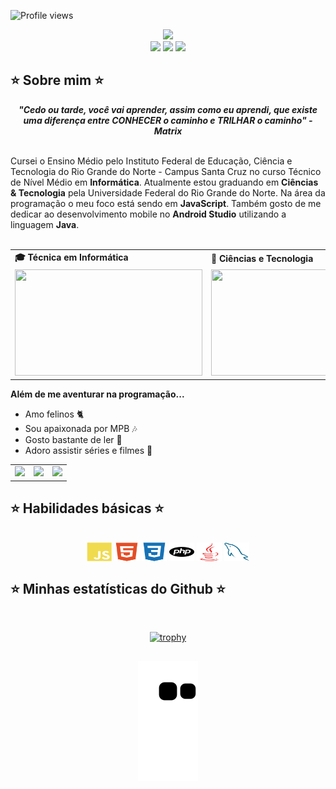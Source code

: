 ![Profile views](https://gpvc.arturio.dev/wwwmisla)

<div align="center">
  <a href="https://github.com/wwwmisla">
    <img src="./images/welcomet.gif" width="500">
  </a>
</div>

<div align="center">
  <!--a href="#" target="_blank"><img src="https://img.shields.io/badge/YouTube-FF0000?style=for-the-badge&logo=youtube&logoColor=white" target="_blank"></a-->
  <a href="https://instagram.com/wwwmisla" target="_blank"><img src="https://img.shields.io/badge/-Instagram-%23E4405F?style=for-the-badge&logo=instagram&logoColor=white" target="_blank"></a>
 	<!--a href="#" target="_blank"><img src="https://img.shields.io/badge/Twitch-9146FF?style=for-the-badge&logo=twitch&logoColor=white" target="_blank"></a-->
 <!--a href="#" target="_blank"><img src="https://img.shields.io/badge/Discord-7289DA?style=for-the-badge&logo=discord&logoColor=white" target="_blank"></a--> 
  <a href = "mailto:wwwmisla144@gmail.com"><img src="https://img.shields.io/badge/-Gmail-%23333?style=for-the-badge&logo=gmail&logoColor=white" target="_blank"></a>
  <a href="https://www.linkedin.com/in/misla-wislaine-514848220" target="_blank"><img src="https://img.shields.io/badge/-LinkedIn-%230077B5?style=for-the-badge&logo=linkedin&logoColor=white" target="_blank"></a> 
</div>

## ⭐️ Sobre mim ⭐️
<div align='center'>
  <b><i>"Cedo ou tarde, você vai aprender, assim como eu aprendi, que existe uma diferença entre CONHECER o caminho e TRILHAR o caminho" - Matrix</i></b>
</div><br>

Cursei o Ensino Médio pelo Instituto Federal de Educação, Ciência e Tecnologia do Rio Grande do Norte - Campus Santa Cruz no curso Técnico de Nível Médio em <b>Informática</b>. Atualmente estou graduando em <b>Ciências & Tecnologia</b> pela Universidade Federal do Rio Grande do Norte. Na área da programação o meu foco está sendo em <b>JavaScript</b>. Também gosto de me dedicar ao desenvolvimento mobile no <b>Android Studio</b> utilizando a linguagem <b>Java</b>.
<br><br>

<div align="center">
  <table>
    <tr>
      <td>
        <b>🎓 Técnica em Informática</b>
      </td>
      <td>
        <b>📝 Ciências e Tecnologia</b>
      </td>
    </tr>
    <tr>
      <td>
        <img src="https://media.tenor.com/AkHorwbNAPIAAAAM/graduation-tossing-caps.gif" width="300px" height="170px">
      </td>
      <td>
          <img src="https://thumbs.gfycat.com/BleakHeartyGroundhog-size_restricted.gif" width="300px" height="170px">
      </td>
    </tr>
  </table>
</div>

<b>Além de me aventurar na programação...</b>

- Amo felinos :cat2:
- Sou apaixonada por MPB :notes:
- Gosto bastante de ler :notebook_with_decorative_cover:
- Adoro assistir séries e filmes :movie_camera:

<div align="center">
  <table>
    <tr>
      <td>
        <img src="https://media.tenor.com/NZafVHHok0UAAAAM/gilmore-girls.gif">
      </td>
      <td>
          <img src="https://media.tenor.com/NZafVHHok0UAAAAM/gilmore-girls.gif">
      </td>
       <td>
          <img src="https://media.tenor.com/NZafVHHok0UAAAAM/gilmore-girls.gif">
      </td>
    </tr>
  </table>
</div>

## ⭐️ Habilidades básicas ⭐️

<div align="center" display="inline">
  
  <br>
  
  <img align="center" alt="Misla-JS" height="30" width="40" src="https://raw.githubusercontent.com/devicons/devicon/master/icons/javascript/javascript-plain.svg">
  <!--img align="center" alt="Misla-Laravel" height="30" width="40" src="https://raw.githubusercontent.com/devicons/devicon/master/icons/laravel/laravel-plain.svg"-->
  <img align="center" alt="Misla-HTML" height="30" width="40" src="https://raw.githubusercontent.com/devicons/devicon/master/icons/html5/html5-plain.svg">
  <img align="center" alt="Misla-CSS" height="30" width="40" src="https://raw.githubusercontent.com/devicons/devicon/master/icons/css3/css3-plain.svg"-->
  <!--img align="center" alt="Misla-C" height="30" width="40" src="https://raw.githubusercontent.com/devicons/devicon/master/icons/c/c-plain.svg">
  <img align="center" alt="Misla-Csharp" height="30" width="40" src="https://raw.githubusercontent.com/devicons/devicon/master/icons/csharp/csharp-plain.svg">
  <img align="center" alt="Misla-Bootstrap" height="30" width="40" src="https://raw.githubusercontent.com/devicons/devicon/master/icons/bootstrap/bootstrap-plain.svg">
  <!--img align="center" alt="Misla-Android-Studio" height="30" width="40" src="https://raw.githubusercontent.com/devicons/devicon/master/icons/androidstudio/androidstudio-original.svg">
  <img align="center" alt="Misla-VSCode" height="30" width="40" src="https://raw.githubusercontent.com/devicons/devicon/master/icons/vscode/vscode-original.svg">
  <img align="center" alt="Misla-Arduino" height="30" width="40" src="https://raw.githubusercontent.com/devicons/devicon/master/icons/arduino/arduino-original.svg"-->
  <img align="center" alt="Misla-PHP" height="30" width="40" src="https://raw.githubusercontent.com/devicons/devicon/master/icons/php/php-plain.svg">
  <img align="center" alt="Misla-Java" height="30" width="40" src="https://raw.githubusercontent.com/devicons/devicon/master/icons/java/java-plain.svg">
  <img align="center" alt="Misla-MySql" height="30" width="40" src="https://raw.githubusercontent.com/devicons/devicon/master/icons/mysql/mysql-original.svg">
  
  <br>

 </div>
   
 ## ⭐️ Minhas estatísticas do Github ⭐️
 
 <div align="center" display="inline">
  
  <br>
  
  [![trophy](https://github-profile-trophy.vercel.app/?username=wwwmisla&theme=dracula&column=3&margin-w=15&margin-h=15)](https://github.com/wwwmisla/github-profile-trophy)
    
  <!--a href="https://github.com/wwwmisla">
   <img height="180em" src="https://github-readme-stats.vercel.app/api?username=wwwmisla&show_icons=true&theme=dracula&include_all_commits=true&count_private=true"/>
   <img height="180em" src="https://github-readme-stats.vercel.app/api/top-langs/?username=wwwmisla&layout=compact&langs_count=6&theme=dracula"/--> 
    
 </div>   
    
 ##  
  
 <div align="center">
    
  ![Snake animation](https://github.com/wwwmisla/wwwmisla/blob/output/github-contribution-grid-snake.svg)
 
 </div>
